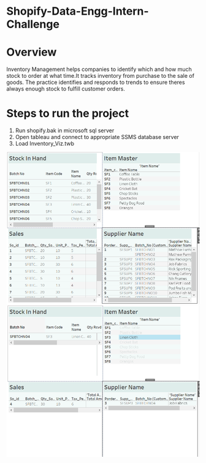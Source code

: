# Shopify-Data-Engg-Intern-Challenge

# Overview
Inventory Management helps companies to identify which and how much stock to order at what time.It tracks
inventory from purchase to the sale of goods. The practice identifies and responds to trends to ensure
theres always enough stock to fulfill customer orders.



# Steps to run the project
1. Run shopify.bak in microsoft sql server
2. Open tableau and connect to appropriate SSMS database server  
3. Load Inventory_Viz.twb 

![Dashboard For Inventory](/Screenshots/Dashboard_For_Inventory.PNG?raw=true "Dashboard For Inventory")
![Dashboard For Inventory With Filter](/Screenshots/Dashboard_For_Inventory_With_Filter.PNG?raw=true "Dashboard For Inventory With Filter")